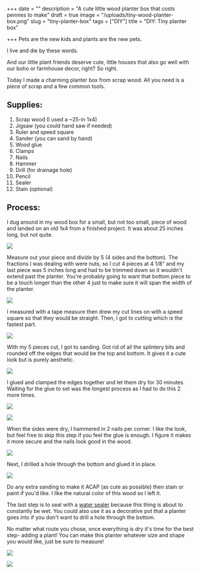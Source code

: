 +++
date = ""
description = "A cute little wood planter box that costs pennies to make"
draft = true
image = "/uploads/tiny-wood-planter-box.png"
slug = "tiny-planter-box"
tags = ["DIY"]
title = "DIY: Tiny planter box"

+++
Pets are the new kids and plants are the new pets.

I live and die by these words.

And our little plant friends deserve cute, little houses that also go well with our boho or farmhouse decor, right? So right.

Today I made a charming planter box from scrap wood. All you need is a piece of scrap and a few common tools.

## Supplies:

 1. Scrap wood (I used a \~25-in 1x4)
 2. Jigsaw (you could hand saw if needed)
 3. Ruler and speed square
 4. Sander (you can sand by hand)
 5. Wood glue
 6. Clamps
 7. Nails
 8. Hammer
 9. Drill (for drainage hole)
10. Pencil
11. Sealer
12. Stain (optional)

## Process:

I dug around in my wood box for a small, but not too small, piece of wood and landed on an old 1x4 from a finished project. It was about 25 inches long, but not quite.

![](/uploads/pxl_20220103_194546298.jpg)

Measure out your piece and divide by 5 (4 sides and the bottom). The fractions I was dealing with were nuts, so I cut 4 pieces at 4 1/8" and my last piece was 5 inches long and had to be trimmed down so it wouldn't extend past the planter. You're probably going to want that bottom piece to be a touch longer than the other 4 just to make sure it will span the width of the planter.

![](/uploads/pxl_20220103_194732862.jpg)

I measured with a tape measure then drew my cut lines on with a speed square so that they would be straight. Then, I got to cutting which is the fastest part.

![](/uploads/pxl_20220103_195528366.jpg)

With my 5 pieces cut, I got to sanding. Got rid of all the splintery bits and rounded off the edges that would be the top and bottom. It gives it a cute look but is purely aesthetic.

![](/uploads/pxl_20220103_200720544.jpg)

I glued and clamped the edges together and let them dry for 30 minutes. Waiting for the glue to set was the longest process as I had to do this 2 more times.

![](/uploads/pxl_20220103_202241791.jpg)

![](/uploads/pxl_20220103_210414110.jpg)

When the sides were dry, I hammered in 2 nails per corner. I like the look, but feel free to skip this step if you feel the glue is enough. I figure it makes it more secure and the nails look good in the wood.

![](/uploads/pxl_20220103_214135113.jpg)

Next, I drilled a hole through the bottom and glued it in place.

![](/uploads/pxl_20220103_215934191.jpg)

Do any extra sanding to make it ACAP (as cute as possible) then stain or paint if you'd like. I like the natural color of this wood so I left it.

The last step is to seal with a [water sealer](https://www.lowes.com/pd/Thompson-s-WaterSeal-Signature-Series-Clear-Exterior-Stain-and-Sealer-Actual-Net-Contents-128-fl-oz/1000183887) because this thing is about to constantly be wet. You could also use it as a decorative pot that a planter goes into if you don't want to drill a hole through the bottom.

No matter what route you chose, once everything is dry it's time for the best step- adding a plant! You can make this planter whatever size and shape you would like, just be sure to measure!

![](/uploads/pxl_20220104_160229107.jpg)

![](/uploads/pxl_20220104_160243493-portrait.jpg)